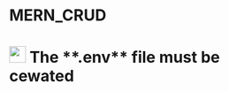 # MERN_CRUD

<h1><img src="https://user-images.githubusercontent.com/88779731/163974106-bea0e3f2-7a75-4e3c-a199-8de2e728e5cf.jpg"  width="30" height="30" > The **.env** file must be cewated</h1>
